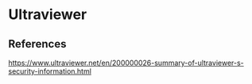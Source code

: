 # Ultraviewer

## References

https://www.ultraviewer.net/en/200000026-summary-of-ultraviewer-s-security-information.html